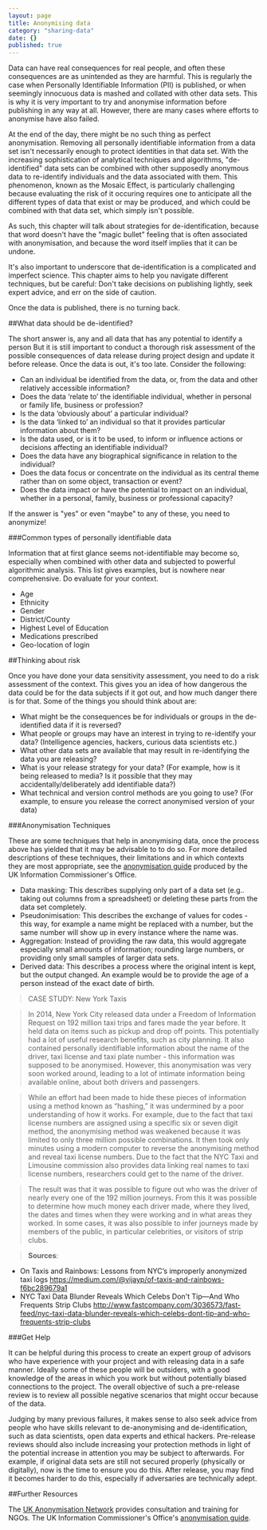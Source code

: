 ```yaml
---
layout: page
title: Anonymising data
category: "sharing-data"
date: {}
published: true
---
```


Data can have real consequences for real people, and often these consequences are as unintended as they are harmful. This is regularly the case when Personally Identifiable Information (PII) is published, or when seemingly innocuous data is mashed and collated with other data sets. This is why it is very important to try and anonymise information before publishing in any way at all.  However, there are many cases where efforts to anonymise have also failed. 

At the end of the day, there might be no such thing as perfect anonymisation. Removing all personally identifiable information from a data set isn't necessarily enough to protect identities in that data set. With the increasing sophistication of analytical techniques and algorithms, "de-identified" data sets can be combined with other supposedly anonymous data to re-identify individuals and the data associated with them. This phenomenon, known as the Mosaic Effect, is particularly challenging because evaluating the risk of it occuring requires one to anticipate all the different types of data that exist or may be produced, and which could be combined with that data set, which simply isn't possible.

As such, this chapter will talk about strategies for de-identification, because that word doesn't have the "magic bullet" feeling that is often associated with anonymisation, and because the word itself implies that it can be undone. 

It's also important to underscore that de-identification is a complicated and imperfect science. This chapter aims to help you navigate different techniques, but be careful: Don't take decisions on publishing lightly, seek expert advice, and err on the side of caution.

Once the data is published, there is no turning back.

##What data should be de-identified?

The short answer is, any and all data that has any potential to identify a person  But it is still important to conduct a thorough risk assessment of the possible consequences of data release during project design and update it before release. Once the data is out, it's too late. Consider the following:

- Can an individual be identified from the data, or, from the data and other relatively accessible information?
- Does the data ‘relate to’ the identifiable individual, whether in personal or family life, business or profession?
- Is the data ‘obviously about’ a particular individual?
- Is the data ‘linked to’ an individual so that it provides particular information about them? 
- Is the data used, or is it to be used, to inform or influence actions or decisions affecting an identifiable individual?
- Does the data have any biographical significance in relation to the individual?
- Does the data focus or concentrate on the individual as its central theme rather than on some object, transaction or event?
- Does the data impact or have the potential to impact on an individual, whether in a personal, family, business or professional capacity?

If the answer is "yes" or even "maybe" to any of these, you need to anonymize!

###Common types of personally identifiable data

Information that at first glance seems not-identifiable may become so, especially when combined with other data and subjected to powerful algorithmic analysis. This list gives examples, but is nowhere near comprehensive. Do evaluate for your context.

- Age
- Ethnicity
- Gender
- District/County
- Highest Level of Education
- Medications prescribed
- Geo-location of login

##Thinking about risk

Once you have done your data sensitivity assessment, you need to do a risk assessment of the context. This gives you an idea of how dangerous the data could be for the data subjects if it got out, and how much danger there is for that.  Some of the things you should think about are:

- What might be the consequences be for individuals or groups in the de-identified data if it is reversed?
- What people or groups may have an interest in trying to re-identify your data? (Intelligence agencies, hackers, curious data scientists etc.)
- What other data sets are available that may result in re-identifying the data you are releasing?
- What is your release strategy for your data? (For example, how is it being released to media? Is it possible that they may accidentally/deliberately add identifiable data?)
- What technical and version control methods are you going to use? (For example, to ensure you release the correct anonymised version of your data)

###Anonymisation Techniques

These are some techniques that help in anonymising data, once the process above has yielded that it may be advisable to to do so. For more detailed descriptions of these techniques, their limitations and in which contexts they are most appropriate, see the [anonymisation guide](http://ico.org.uk/~/media/documents/library/Data_Protection/Practical_application/anonymisation-codev2.pdf) produced by the UK Information Commissioner's Office. 

- Data masking: This describes supplying only part of a data set (e.g.. taking out columns from a spreadsheet) or deleting these parts from the data set completely.
- Pseudonimisation: This describes the exchange of values for codes - this way, for example a name might be replaced with a number, but the same number will show up in every instance where the name was.
- Aggregation: Instead of providing the raw data, this would aggregate especially small amounts of information; rounding large numbers, or providing only small samples of larger data sets.
- Derived data: This describes a process where the original intent is kept, but the output changed. An example would be to provide the age of a person instead of the exact date of birth.

>CASE STUDY: New York Taxis

>In 2014, New York City released data under a Freedom of Information Request on 192 million taxi trips and fares made the year before. It held data on items such as pickup and drop off points. This potentially had a lot of useful research benefits, such as city planning. It also contained personally identifiable information about the name of the driver, taxi license and taxi plate number - this information was supposed to be anonymised. However, this anonymisation was very soon worked around, leading to a lot of intimate information being available online, about both drivers and passengers.

>While an effort had been made to hide these pieces of information using a method known as “hashing,” it was undermined by a poor understanding of how it works. For example, due to the fact that taxi license numbers are assigned using a specific six or seven digit method, the anonymising method was weakened because it was limited to only three million possible combinations. It then took only minutes using a modern computer to reverse the anonymising method and reveal taxi license numbers. Due to the fact that the NYC Taxi and Limousine commission also provides data linking real names to taxi license numbers, researchers could get to the name of the driver.

>The result was that it was possible to figure out who was the driver of nearly every one of the 192 million journeys. From this it was possible to determine how much money each driver made, where they lived, the dates and times when they were working and in what areas they worked. In some cases, it was also possible to infer journeys made by members of the public, in particular celebrities, or visitors of strip clubs.

>**Sources**:
- On Taxis and Rainbows: Lessons from NYC’s improperly anonymized taxi logs
https://medium.com/@vijayp/of-taxis-and-rainbows-f6bc289679a1
- NYC Taxi Data Blunder Reveals Which Celebs Don't Tip—And Who Frequents Strip Clubs
http://www.fastcompany.com/3036573/fast-feed/nyc-taxi-data-blunder-reveals-which-celebs-dont-tip-and-who-frequents-strip-clubs

###Get Help

It can be helpful during this process to create an expert group of advisors who have experience with your project and with releasing data in a safe manner. Ideally some of these people will be outsiders, with a good knowledge of the areas in which you work but without potentially biased connections to the project. The overall objective of such a pre-release review is to review all possible negative scenarios that might occur because of the data.

Judging by many previous failures, it makes sense to also seek advice from people who have skills relevant to de-anonymising and de-identification, such as data scientists, open data experts and ethical hackers. Pre-release reviews should also include increasing your protection methods in light of the potential increase in attention you may be subject to afterwards. For example, if original data sets are still not secured properly (physically or digitally), now is the time to ensure you do this. After release, you may find it becomes harder to do this, especially if adversaries are technically adept.

##Further Resources

The [UK Anonymisation Network](http://ukanon.net/) provides consultation and training for NGOs. 
The UK Information Commissioner's Office's [anonymisation guide](https://ico.org.uk/media/1061/anonymisation-code.pdf).